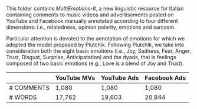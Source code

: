 This folder contains *MultiEmotions-It*, a new linguistic resource for Italian containing comments to music videos and advertisements posted on YouTube and Facebook manually annotated according to four different dimensions: i.e., relatedness, opinion polarity, emotions and sarcasm.  

Particular attention is devoted to the annotation of emotions for which we adopted the model proposed by Plutchik. Following Plutchik, we take into consideration both the eight basic emotions (i.e., Joy, Sadness, Fear, Anger, Trust, Disgust, Surprise, Anticipatation) and the dyads, that is feelings composed of two basic emotions (e.g., Love is a blend of Joy and Trust).

|  | YouTube MVs | YouTube Ads | Facebook Ads |
|-|-|-|-|
| # COMMENTS | 1,080 | 1,080 | 1,080 |
| # WORDS | 17,762 | 19,603 | 20,844 |
